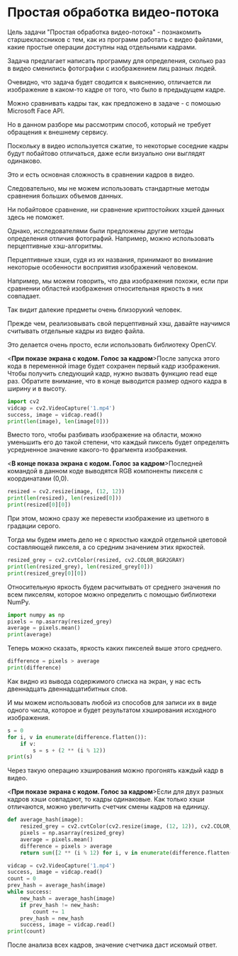 Простая обработка видео-потока
====

Цель задачи "Простая обработка видео-потока" - познакомить старшеклассников с тем, как из программ работать с видео файлами, какие простые операции доступны над отдельными кадрами.

Задача предлагает написать программу для определения, сколько раз в видео cменились фотографии с изображением лиц разных людей.

Очевидно, что задача будет сводится к выяснению, отличается ли изображение в каком-то кадре от того, что было в предыдущем кадре.

Можно сравнивать кадры так, как предложено в задаче - с помошью Microsoft Face API.

Но в данном разборе мы рассмотрим способ, который не требует обращения к внешнему сервису.

Поскольку в видео используется сжатие, то некоторые соседние кадры будут побайтово отличаться, даже если визуально они выглядят одинаково.

Это и есть основная сложность в сравнении кадров в видео. 

Следовательно, мы не можем использовать стандартные методы сравнения больших объемов данных.

Ни побайтовое сравнение, ни сравнение криптостойких хэшей данных здесь не поможет.

Однако, исследователями были предложены другие методы определения отличия фотографий. Например, можно использовать перцептивные хэш-алгоритмы.

Перцептивные хэши, судя из их названия, принимают во внимание некоторые особенности восприятия изображений человеком.

Например, мы можем говорить, что два изображения похожи, если при сравнении областей изображения относительная яркость в них совпадает. 

Так видит далекие предметы очень близорукий человек.

Прежде чем, реализовывать свой перцептивный хэш, давайте научимся считывать отдельные кадры из видео файла.

Это делается очень просто, если использовать библиотеку OpenCV.

<**При показе экрана с кодом. Голос за кадром**>После запуска этого кода в переменной image будет сохранен первый кадр изображения. Чтобы получить следующий кадр, нужно вызвать функцию read еще раз. Обратите внимание, что в конце выводится размер одного кадра в ширину и в высоту.

```python
import cv2
vidcap = cv2.VideoCapture('1.mp4')
success, image = vidcap.read()
print(len(image), len(image[0]))
```

Вместо того, чтобы разбивать изображение на области, можно уменьшить его до такой степени, что каждый пиксель будет определять усредненное значение какого-то фрагмента изображения.

<**В конце показа экрана с кодом. Голос за кадром**>Последней командой в данном коде выводятся RGB компоненты пикселя с координатами (0,0).

```python
resized = cv2.resize(image, (12, 12))
print(len(resized), len(resized[0]))
print(resized[0][0])
```

При этом, можно сразу же перевести изображение из цветного в градации серого.

Тогда мы будем иметь дело не с яркостью каждой отдельной цветовой составляющей пикселя, а со средним значением этих яркостей.

```python
resized_grey = cv2.cvtColor(resized, cv2.COLOR_BGR2GRAY)
print(len(resized_grey), len(resized_grey[0]))
print(resized_grey[0][0])
```

Относительную яркость будем расчитывать от среднего значения по всем пикселям, которое можно определить с помощью библиотеки NumPy.

```python
import numpy as np
pixels = np.asarray(resized_grey)
average = pixels.mean()
print(average)
```

Теперь можно сказать, яркость каких пикселей выше этого среднего.

```python
difference = pixels > average
print(difference)
```

Как видно из вывода содержимого списка на экран, у нас есть двеннадцать двеннадцатибитных слов.

И мы можем использовать любой из способов для записи их в виде одного числа, которое и будет результатом хэширования исходного изображения.

```python
s = 0
for i, v in enumerate(difference.flatten()):
    if v:
        s = s + (2 ** (i % 12))
print(s)
```

Через такую операцию хэширования можно прогонять каждый кадр в видео.

<**При показе экрана с кодом. Голос за кадром**>Если для двух разных кадров хэши совпадают, то кадры одинаковые. Как только хэши отличаются, можно увеличить счетчик смены кадров на единицу.

```python
def average_hash(image):
    resized_grey = cv2.cvtColor(cv2.resize(image, (12, 12)), cv2.COLOR_BGR2GRAY)
    pixels = np.asarray(resized_grey)
    average = pixels.mean()
    difference = pixels > average
    return sum([2 ** (i % 12) for i, v in enumerate(difference.flatten()) if v])

vidcap = cv2.VideoCapture('1.mp4')
success, image = vidcap.read()
count = 0
prev_hash = average_hash(image)
while success:
    new_hash = average_hash(image)
    if prev_hash != new_hash:
        count += 1
    prev_hash = new_hash
    success, image = vidcap.read()
print(count)
```

После анализа всех кадров, значение счетчика даст искомый ответ.